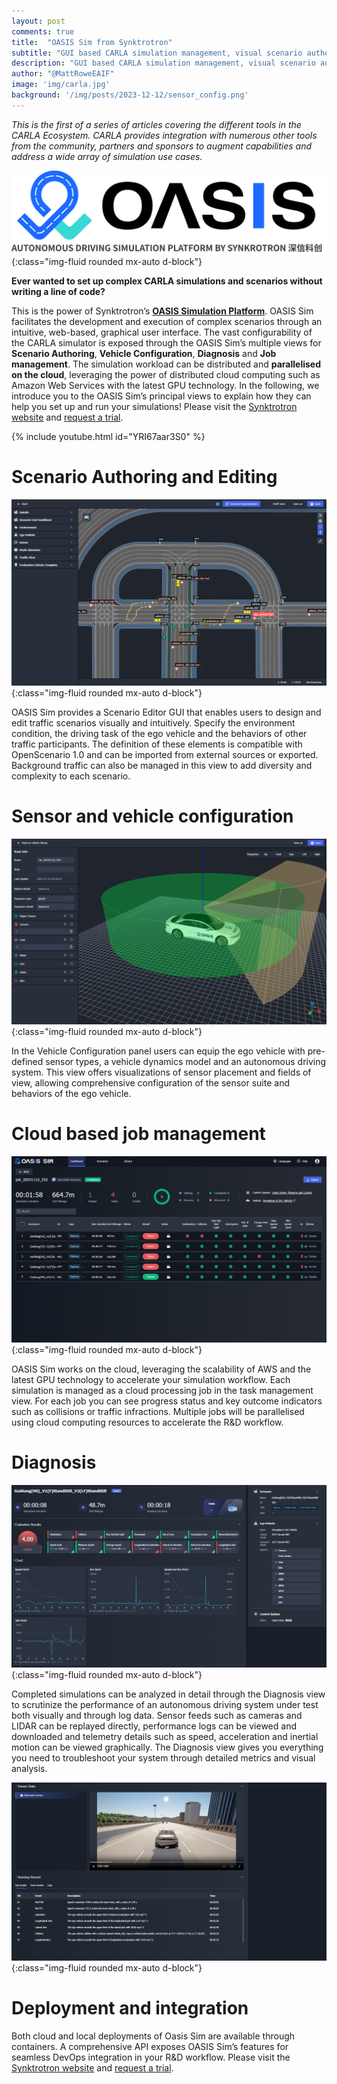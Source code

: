 ```yaml
---
layout: post
comments: true
title:  "OASIS Sim from Synktrotron"
subtitle: "GUI based CARLA simulation management, visual scenario authoring and cloud job management in the OASIS Sim platform"
description: "GUI based CARLA simulation management, visual scenario authoring and cloud job management in the OASIS Sim platform"
author: "@MattRoweEAIF"
image: 'img/carla.jpg'
background: '/img/posts/2023-12-12/sensor_config.png'
---
```


*This is the first of a series of articles covering the different tools in the CARLA Ecosystem. CARLA provides integration with numerous other tools from the community, partners and sponsors to augment capabilities and address a wide array of simulation use cases.*

![OASIS logo](/img/posts/2023-12-12/oasis_logo.png){:class="img-fluid rounded mx-auto d-block"}

**Ever wanted to set up complex CARLA simulations and scenarios without writing a line of code?**

This is the power of Synktrotron’s [__OASIS Simulation Platform__](https://www.synkrotron.ai/sim.html). OASIS Sim facilitates the development and execution of complex scenarios through an intuitive, web-based, graphical user interface. The vast configurability of the CARLA simulator is exposed through the OASIS Sim’s multiple views for __Scenario Authoring__, __Vehicle Configuration__, __Diagnosis__ and __Job management__. The simulation workload can be distributed and __parallelised on the cloud__, leveraging the power of distributed cloud computing such as Amazon Web Services with the latest GPU technology. In the following, we introduce you to the OASIS Sim’s principal views to explain how they can help you set up and run your simulations! Please visit the [Synktrotron website](http://www.synkrotron.ai/) and [request a trial](https://synkrotron.ai/contact.html).

{% include youtube.html id="YRI67aar3S0" %}

# Scenario Authoring and Editing

![OASIS scenario authoring](/img/posts/2023-12-12/scenario_authoring.png){:class="img-fluid rounded mx-auto d-block"}

OASIS Sim provides a Scenario Editor GUI that enables users to design and edit traffic scenarios visually and intuitively. Specify the environment condition, the driving task of the ego vehicle and the behaviors of other traffic participants. The definition of these elements is compatible with OpenScenario 1.0 and can be imported from external sources or exported. Background traffic can also be managed in this view to add diversity and complexity to each scenario.

# Sensor and vehicle configuration

![OASIS vehicle config](/img/posts/2023-12-12/sensor_config.png){:class="img-fluid rounded mx-auto d-block"}

In the Vehicle Configuration panel users can equip the ego vehicle with pre-defined sensor types, a vehicle dynamics model and an autonomous driving system. This view offers visualizations of sensor placement and fields of view, allowing comprehensive configuration of the sensor suite and behaviors of the ego vehicle.


# Cloud based job management

![OASIS job management](/img/posts/2023-12-12/job_management.png){:class="img-fluid rounded mx-auto d-block"}

OASIS Sim works on the cloud, leveraging the scalability of AWS and the latest GPU technology to accelerate your simulation workflow. Each simulation is managed as a cloud processing job in the task management view. For each job you can see progress status and key outcome indicators such as collisions or traffic infractions. Multiple jobs will be parallelised using cloud computing resources to accelerate the R&D workflow. 

# Diagnosis 

![OASIS diagnosis 1](/img/posts/2023-12-12/diagnosis_1.png){:class="img-fluid rounded mx-auto d-block"}

Completed simulations can be analyzed in detail through the Diagnosis view to scrutinize the performance of an autonomous driving system under test both visually and through log data. Sensor feeds such as cameras and LIDAR can be replayed directly, performance logs can be viewed and downloaded and telemetry details such as speed, acceleration and inertial motion can be viewed graphically. The Diagnosis view gives you everything you need to troubleshoot your system through detailed metrics and visual analysis. 

![OASIS diagnosis 2](/img/posts/2023-12-12/diagnosis_2.png){:class="img-fluid rounded mx-auto d-block"}

# Deployment and integration

Both cloud and local deployments of Oasis Sim are available through containers. A comprehensive API exposes OASIS Sim’s features for seamless DevOps integration in your R&D workflow. Please visit the [Synktrotron website](http://www.synkrotron.ai/) and [request a trial](https://synkrotron.ai/contact.html).
